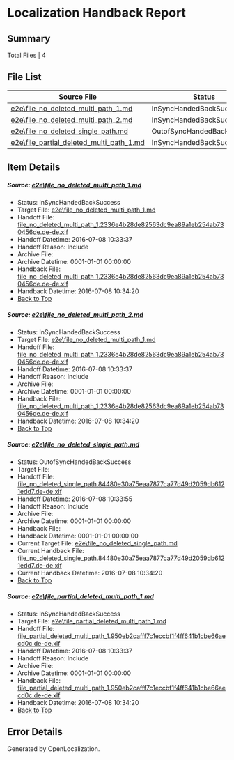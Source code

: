 # <a name='report-top'></a> Localization Handback Report

## Summary
 Total Files | 4

## File List
 Source File | Status | Details 
 ----------- | ------ | ------- 
 [e2e\file_no_deleted_multi_path_1.md](https://github.com/OpenLocalizationTestOrg/oltest/blob/8d07db277e82ca481055c9b15f8cd3169e2a9c7e/e2e/file_no_deleted_multi_path_1.md) | InSyncHandedBackSuccess | [Details](#fdaef0d4775fdf623ba0dc6503c87c295bfc66bd1)
 [e2e\file_no_deleted_multi_path_2.md](https://github.com/OpenLocalizationTestOrg/oltest/blob/06edd4ba64da85822b5ea5252908fbb15afaf4bc/e2e/file_no_deleted_multi_path_2.md) | InSyncHandedBackSuccess | [Details](#fdaef0d4775fdf623ba0dc6503c87c295bfc66bd2)
 [e2e\file_no_deleted_single_path.md](https://github.com/OpenLocalizationTestOrg/oltest/blob/06edd4ba64da85822b5ea5252908fbb15afaf4bc/e2e/file_no_deleted_single_path.md) | OutofSyncHandedBackSuccess | [Details](#0650216a8edae132b7b8924980347b89b3e732ee3)
 [e2e\file_partial_deleted_multi_path_1.md](https://github.com/OpenLocalizationTestOrg/oltest/blob/8d07db277e82ca481055c9b15f8cd3169e2a9c7e/e2e/file_partial_deleted_multi_path_1.md) | InSyncHandedBackSuccess | [Details](#2f92a54cbea5001c91a177369f5902fe017e41284)

## Item Details
##### <a name='fdaef0d4775fdf623ba0dc6503c87c295bfc66bd1'></a> Source: [e2e\file_no_deleted_multi_path_1.md](https://github.com/OpenLocalizationTestOrg/oltest/blob/8d07db277e82ca481055c9b15f8cd3169e2a9c7e/e2e/file_no_deleted_multi_path_1.md)
* Status: InSyncHandedBackSuccess
* Target File: [e2e\file_no_deleted_multi_path_1.md](https://github.com/OpenLocalizationTestOrg/oltest-dede-fly/blob/7436892f99d911f48299998e0d8cd1c7b099b572/e2e/file_no_deleted_multi_path_1.md)
* Handoff File: [file_no_deleted_multi_path_1.2336e4b28de82563dc9ea89a1eb254ab730456de.de-de.xlf](https://github.com/OpenLocalizationTestOrg/olhandoff-e2e/blob/347ebe3655dd1e76cd1610dbf6bba9bb0b814013/ol-handoff/OpenLocalizationTestOrg/oltest-dede-fly/ci/mt/file_no_deleted_multi_path_1.2336e4b28de82563dc9ea89a1eb254ab730456de.de-de.xlf)
* Handoff Datetime: 2016-07-08 10:33:37
* Handoff Reason: Include
* Archive File: 
* Archive Datetime: 0001-01-01 00:00:00
* Handback File: [file_no_deleted_multi_path_1.2336e4b28de82563dc9ea89a1eb254ab730456de.de-de.xlf](https://github.com/OpenLocalizationTestOrg/olhandback-e2e/blob/ebf732f16d9bf022756a6931d2048135c92b27e1/ol-handback/OpenLocalizationTestOrg/oltest-dede-fly/ci/mt/file_no_deleted_multi_path_1.2336e4b28de82563dc9ea89a1eb254ab730456de.de-de.xlf)
* Handback Datetime: 2016-07-08 10:34:20
* [Back to Top](#report-top)

##### <a name='fdaef0d4775fdf623ba0dc6503c87c295bfc66bd2'></a> Source: [e2e\file_no_deleted_multi_path_2.md](https://github.com/OpenLocalizationTestOrg/oltest/blob/06edd4ba64da85822b5ea5252908fbb15afaf4bc/e2e/file_no_deleted_multi_path_2.md)
* Status: InSyncHandedBackSuccess
* Target File: [e2e\file_no_deleted_multi_path_1.md](https://github.com/OpenLocalizationTestOrg/oltest-dede-fly/blob/7436892f99d911f48299998e0d8cd1c7b099b572/e2e/file_no_deleted_multi_path_1.md)
* Handoff File: [file_no_deleted_multi_path_1.2336e4b28de82563dc9ea89a1eb254ab730456de.de-de.xlf](https://github.com/OpenLocalizationTestOrg/olhandoff-e2e/blob/347ebe3655dd1e76cd1610dbf6bba9bb0b814013/ol-handoff/OpenLocalizationTestOrg/oltest-dede-fly/ci/mt/file_no_deleted_multi_path_1.2336e4b28de82563dc9ea89a1eb254ab730456de.de-de.xlf)
* Handoff Datetime: 2016-07-08 10:33:37
* Handoff Reason: Include
* Archive File: 
* Archive Datetime: 0001-01-01 00:00:00
* Handback File: [file_no_deleted_multi_path_1.2336e4b28de82563dc9ea89a1eb254ab730456de.de-de.xlf](https://github.com/OpenLocalizationTestOrg/olhandback-e2e/blob/ebf732f16d9bf022756a6931d2048135c92b27e1/ol-handback/OpenLocalizationTestOrg/oltest-dede-fly/ci/mt/file_no_deleted_multi_path_1.2336e4b28de82563dc9ea89a1eb254ab730456de.de-de.xlf)
* Handback Datetime: 2016-07-08 10:34:20
* [Back to Top](#report-top)

##### <a name='0650216a8edae132b7b8924980347b89b3e732ee3'></a> Source: [e2e\file_no_deleted_single_path.md](https://github.com/OpenLocalizationTestOrg/oltest/blob/06edd4ba64da85822b5ea5252908fbb15afaf4bc/e2e/file_no_deleted_single_path.md)
* Status: OutofSyncHandedBackSuccess
* Target File: 
* Handoff File: [file_no_deleted_single_path.84480e30a75eaa7877ca77d49d2059db6121edd7.de-de.xlf](https://github.com/OpenLocalizationTestOrg/olhandoff-e2e/blob/bfd0f1dbe6ed6318eb550800b67396f25dde32ed/ol-handoff/OpenLocalizationTestOrg/oltest-dede-fly/ci/mt/file_no_deleted_single_path.84480e30a75eaa7877ca77d49d2059db6121edd7.de-de.xlf)
* Handoff Datetime: 2016-07-08 10:33:55
* Handoff Reason: Include
* Archive File: 
* Archive Datetime: 0001-01-01 00:00:00
* Handback File: 
* Handback Datetime: 0001-01-01 00:00:00
* Current Target File: [e2e\file_no_deleted_single_path.md](https://github.com/OpenLocalizationTestOrg/oltest-dede-fly/blob/7436892f99d911f48299998e0d8cd1c7b099b572/e2e/file_no_deleted_single_path.md)
* Current Handback File: [file_no_deleted_single_path.84480e30a75eaa7877ca77d49d2059db6121edd7.de-de.xlf](https://github.com/OpenLocalizationTestOrg/olhandback-e2e/blob/ebf732f16d9bf022756a6931d2048135c92b27e1/ol-handback/OpenLocalizationTestOrg/oltest-dede-fly/ci/mt/file_no_deleted_single_path.84480e30a75eaa7877ca77d49d2059db6121edd7.de-de.xlf)
* Current Handback Datetime: 2016-07-08 10:34:20
* [Back to Top](#report-top)

##### <a name='2f92a54cbea5001c91a177369f5902fe017e41284'></a> Source: [e2e\file_partial_deleted_multi_path_1.md](https://github.com/OpenLocalizationTestOrg/oltest/blob/8d07db277e82ca481055c9b15f8cd3169e2a9c7e/e2e/file_partial_deleted_multi_path_1.md)
* Status: InSyncHandedBackSuccess
* Target File: [e2e\file_partial_deleted_multi_path_1.md](https://github.com/OpenLocalizationTestOrg/oltest-dede-fly/blob/7436892f99d911f48299998e0d8cd1c7b099b572/e2e/file_partial_deleted_multi_path_1.md)
* Handoff File: [file_partial_deleted_multi_path_1.950eb2cafff7c1eccbf1f4ff641b1cbe66aecd0c.de-de.xlf](https://github.com/OpenLocalizationTestOrg/olhandoff-e2e/blob/347ebe3655dd1e76cd1610dbf6bba9bb0b814013/ol-handoff/OpenLocalizationTestOrg/oltest-dede-fly/ci/mt/file_partial_deleted_multi_path_1.950eb2cafff7c1eccbf1f4ff641b1cbe66aecd0c.de-de.xlf)
* Handoff Datetime: 2016-07-08 10:33:37
* Handoff Reason: Include
* Archive File: 
* Archive Datetime: 0001-01-01 00:00:00
* Handback File: [file_partial_deleted_multi_path_1.950eb2cafff7c1eccbf1f4ff641b1cbe66aecd0c.de-de.xlf](https://github.com/OpenLocalizationTestOrg/olhandback-e2e/blob/ebf732f16d9bf022756a6931d2048135c92b27e1/ol-handback/OpenLocalizationTestOrg/oltest-dede-fly/ci/mt/file_partial_deleted_multi_path_1.950eb2cafff7c1eccbf1f4ff641b1cbe66aecd0c.de-de.xlf)
* Handback Datetime: 2016-07-08 10:34:20
* [Back to Top](#report-top)


## Error Details

Generated by OpenLocalization.
